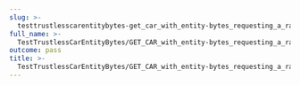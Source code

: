 ```yaml
---
slug: >-
  testtrustlesscarentitybytes-get_car_with_entity-bytes_requesting_a_range_from_the_end_of_a_file_(format=car)-header_etag
full_name: >-
  TestTrustlessCarEntityBytes/GET_CAR_with_entity-bytes_requesting_a_range_from_the_end_of_a_file_(format=car)/Header_Etag
outcome: pass
title: >-
  TestTrustlessCarEntityBytes/GET_CAR_with_entity-bytes_requesting_a_range_from_the_end_of_a_file_(format=car)/Header_Etag
---
```


